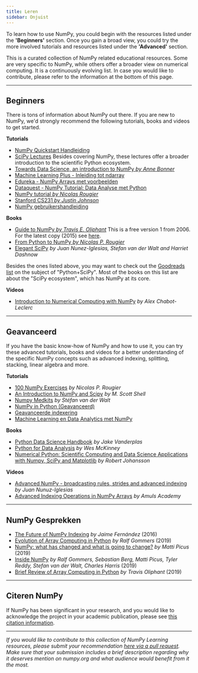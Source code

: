 ```yaml
---
title: Leren
sidebar: Onjuist
---
```


To learn how to use NumPy, you could begin with the resources listed under the **'Beginners'** section. Once you gain a broad view, you could try the more involved tutorials and resources listed under the **'Advanced'** section.

This is a curated collection of NumPy related educational resources. Some are very specific to NumPy, while others offer a broader view on numerical computing. It is a continuously evolving list. In case you would like to contribute, please refer to the information at the bottom of this page.
***

## Beginners

There is tons of information about NumPy out there. If you are new to NumPy, we'd strongly recommend the following tutorials, books and videos to get started.

<i class="fad fa-chalkboard"></i> **Tutorials**

* [NumPy Quickstart Handleiding](https://numpy.org/devdocs/user/quickstart.html)
* [SciPy Lectures](https://www.scipy-lectures.org/) Besides covering NumPy, these lectures offer a broader introduction to the scientific Python ecosystem.
* [Towards Data Science, an introduction to NumPy *by Anne Bonner*](https://towardsdatascience.com/the-ultimate-beginners-guide-to-numpy-f5a2f99aef54)
* [Machine Learning Plus - Inleiding tot ndarray](https://www.machinelearningplus.com/python/numpy-tutorial-part1-array-python-examples/)
* [Edureka - NumPy Arrays met voorbeelden ](https://www.edureka.co/blog/python-numpy-tutorial/)
* [Dataquest - NumPy Tutorial: Data Analyse met Python](https://www.dataquest.io/blog/numpy-tutorial-python/)
* [NumPy tutorial *by Nicolas Rougier*](https://github.com/rougier/numpy-tutorial)
* [Stanford CS231 *by Justin Johnson*](http://cs231n.github.io/python-numpy-tutorial/)
* [NumPy gebruikershandleiding](https://numpy.org/devdocs/user/index.html)

<i class="fas fa-books"></i> **Books**

* [Guide to NumPy *by Travis E. Oliphant*](http://web.mit.edu/dvp/Public/numpybook.pdf) This is a free version 1 from 2006. For the latest copy (2015) see [here](https://www.barnesandnoble.com/w/guide-to-numpy-travis-e-oliphant-phd/1122853007).
* [From Python to NumPy *by Nicolas P. Rougier*](https://www.labri.fr/perso/nrougier/from-python-to-numpy/)
* [Elegant SciPy](https://www.amazon.com/Elegant-SciPy-Art-Scientific-Python/dp/1491922877) *by Juan Nunez-Iglesias, Stefan van der Walt and Harriet Dashnow*

Besides the ones listed above, you may want to check out the [Goodreads list](https://www.goodreads.com/shelf/show/python-scipy) on the subject of "Python+SciPy". Most of the books on this list are about the "SciPy ecosystem", which has NumPy at its core.

<i class="far fa-file-video"></i> **Videos**

* [Introduction to Numerical Computing with NumPy](http://youtu.be/ZB7BZMhfPgk) *by Alex Chabot-Leclerc*

***

## Geavanceerd

If you have the basic know-how of NumPy and how to use it, you can try these advanced tutorials, books and videos for a better understanding of the specific NumPy concepts such as advanced indexing, splitting, stacking, linear algebra and more.

<i class="fad fa-chalkboard"></i> **Tutorials**

* [100 NumPy Exercises](http://www.labri.fr/perso/nrougier/teaching/numpy.100/index.html) *by Nicolas P. Rougier*
* [An Introduction to NumPy and Scipy](https://engineering.ucsb.edu/~shell/che210d/numpy.pdf) *by M. Scott Shell*
* [Numpy Medkits](http://mentat.za.net/numpy/numpy_advanced_slides/) *by Stéfan van der Walt*
* [NumPy in Python (Geavanceerd)](https://www.geeksforgeeks.org/numpy-python-set-2-advanced/)
* [Geavanceerde indexering](https://www.tutorialspoint.com/numpy/numpy_advanced_indexing.htm)
* [Machine Learning en Data Analytics met NumPy](https://www.machinelearningplus.com/python/numpy-tutorial-python-part2/)

<i class="fas fa-books"></i> **Books**

* [Python Data Science Handbook](https://www.amazon.com/Python-Data-Science-Handbook-Essential/dp/1491912057) *by Jake Vanderplas*
* [Python for Data Analysis](https://www.amazon.com/Python-Data-Analysis-Wrangling-IPython/dp/1491957662) *by Wes McKinney*
* [Numerical Python: Scientific Computing and Data Science Applications with Numpy, SciPy and Matplotlib](https://www.amazon.com/Numerical-Python-Scientific-Applications-Matplotlib/dp/1484242459) *by Robert Johansson*

<i class="far fa-file-video"></i> **Videos**

* [Advanced NumPy - broadcasting rules, strides and advanced indexing](https://www.youtube.com/watch?v=cYugp9IN1-Q) *by Juan Nunuz-Iglesias*
* [Advanced Indexing Operations in NumPy Arrays](https://www.youtube.com/watch?v=2WTDrSkQBng) *by Amuls Academy*

***

## NumPy Gesprekken

* [The Future of NumPy Indexing](https://www.youtube.com/watch?v=o0EacbIbf58) *by Jaime Fernández* (2016)
* [Evolution of Array Computing in Python](https://www.youtube.com/watch?v=HVLPJnvInzM&t=10s) *by Ralf Gommers* (2019)
* [NumPy: what has changed and what is going to change?](https://www.youtube.com/watch?v=YFLVQFjRmPY) *by Matti Picus* (2019)
* [Inside NumPy](https://www.youtube.com/watch?v=dBTJD_FDVjU) *by Ralf Gommers, Sebastian Berg, Matti Picus, Tyler Reddy, Stefan van der Walt, Charles Harris* (2019)
* [Brief Review of Array Computing in Python](https://www.youtube.com/watch?v=f176j2g2eNc) *by Travis Oliphant* (2019)

***

## Citeren NumPy

If NumPy has been significant in your research, and you would like to acknowledge the project in your academic publication, please see [this citation information](/citing-numpy).

***

_If you would like to contribute to this collection of NumPy Learning resources, please submit your recommendation [here via a pull request](https://github.com/numpy/numpy.org/blob/master/content/en/learn.md). Make sure that your submission includes a brief description regarding why it deserves mention on numpy.org and what audience would benefit from it the most._
